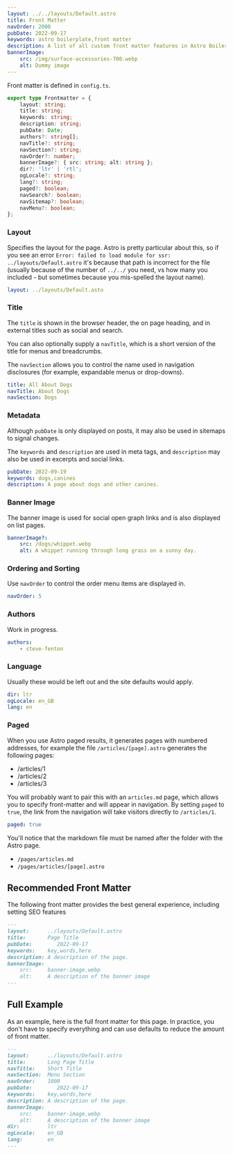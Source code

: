 ```yaml
---
layout: ../../layouts/Default.astro
title: Front Matter
navOrder: 2000
pubDate: 2022-09-17
keywords: astro boilerplate,front matter
description: A list of all custom front matter features in Astro Boilerplate.
bannerImage:
    src: /img/surface-accessories-700.webp
    alt: Dummy image
---
```


Front matter is defined in `config.ts`.

```typescript
export type Frontmatter = {
	layout: string;
	title: string;
	keywords: string;
	description: string;
	pubDate: Date;
	authors?: string[];
	navTitle?: string;
	navSection?: string;
	navOrder?: number;
	bannerImage?: { src: string; alt: string };
	dir?: 'ltr' | 'rtl';
	ogLocale?: string;
	lang?: string;
	paged?: boolean;
	navSearch?: boolean;
	navSitemap?: boolean;
	navMenu?: boolean;
};
```

### Layout

Specifies the layout for the page. Astro is pretty particular about this, so if you see an error `Error: failed to load module for ssr: ../layouts/Default.astro` it's because that path is incorrect for the file (usually because of the number of `../../` you need, vs how many you included - but sometimes because you mis-spelled the layout name).

```yaml
layout: ../layouts/Default.asto
```

### Title

The `title` is shown in the browser header, the on page heading, and in external titles such as social and search.

You can also optionally supply a `navTitle`, which is a short version of the title for menus and breadcrumbs.

The `navSection` allows you to control the name used in navigation disclosures (for example, expandable menus or drop-downs).

```yaml
title: All About Dogs
navTitle: About Dogs
navSection: Dogs
```

### Metadata

Although `pubDate` is only displayed on posts, it may also be used in sitemaps to signal changes.

The `keywords` and `description` are used in meta tags, and `description` may also be used in excerpts and social links.

```yaml
pubDate: 2022-09-19
keywords: dogs,canines
description: A page about dogs and other canines.
```

### Banner Image

The banner image is used for social open graph links and is also displayed on list pages.

```yaml
bannerImage?:
	src: /dogs/whippet.webp
	alt: A whippet running through long grass on a sunny day.
```

### Ordering and Sorting

Use `navOrder` to control the order menu items are displayed in.

```yaml
navOrder: 5
```

### Authors

Work in progress.

```yaml
authors:
    - steve-fenton
```

### Language

Usually these would be left out and the site defaults would apply.

```yaml
dir: ltr
ogLocale: en_GB
lang: en
```

### Paged

When you use Astro paged results, it generates pages with numbered addresses, for example the file `/articles/[page].astro` generates the following pages:

- /articles/1
- /articles/2
- /articles/3

You will probably want to pair this with an `articles.md` page, which allows you to specify front-matter and will appear in navigation. By setting `paged` to `true`, the link from the navigation will take visitors directly to `/articles/1`.

```yaml
paged: true
```

You'll notice that the markdown file must be named after the folder with the Astro page.

- `/pages/articles.md`
- `/pages/articles/[page].astro`

## Recommended Front Matter

The following front matter provides the best general experience, including setting SEO features

```markdown
---
layout:      ../layouts/Default.astro
title:       Page Title
pubDate:        2022-09-17
keywords:    key,words,here
description: A description of the page.
bannerImage:
    src:     banner-image.webp
    alt:     A description of the banner image
---
```

## Full Example

As an example, here is the full front matter for this page. In practice, you don't have to specify everything and can use defaults to reduce the amount of front matter.

```markdown
---
layout:      ../layouts/Default.astro
title:       Long Page Title
navTitle:    Short Title
navSection:  Menu Section
navOrder:    1000
pubDate:        2022-09-17
keywords:    key,words,here
description: A description of the page.
bannerImage:
    src:     banner-image.webp
    alt:     A description of the banner image
dir:         ltr
ogLocale:    en_GB
lang:        en
---
```